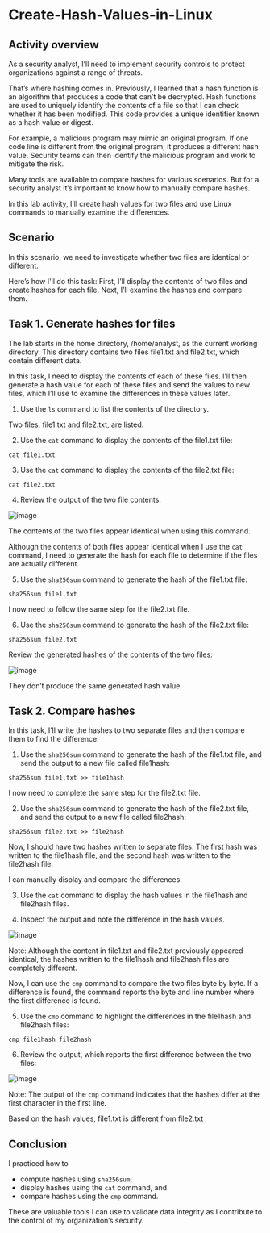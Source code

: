 # Create-Hash-Values-in-Linux

<h2>Activity overview</h2>

As a security analyst, I’ll need to implement security controls to protect organizations against a range of threats.

That’s where hashing comes in. Previously, I learned that a hash function is an algorithm that produces a code that can’t be decrypted. Hash functions are used to uniquely identify the contents of a file so that I can check whether it has been modified. This code provides a unique identifier known as a hash value or digest.

For example, a malicious program may mimic an original program. If one code line is different from the original program, it produces a different hash value. Security teams can then identify the malicious program and work to mitigate the risk.

Many tools are available to compare hashes for various scenarios. But for a security analyst it’s important to know how to manually compare hashes.

In this lab activity, I’ll create hash values for two files and use Linux commands to manually examine the differences.

<h2>Scenario</h2>

In this scenario, we need to investigate whether two files are identical or different.

Here’s how I'll do this task: First, I’ll display the contents of two files and create hashes for each file. Next, I’ll examine the hashes and compare them.

<h2>Task 1. Generate hashes for files</h2>

The lab starts in the home directory, /home/analyst, as the current working directory. This directory contains two files file1.txt and file2.txt, which contain different data.

In this task, I need to display the contents of each of these files. I’ll then generate a hash value for each of these files and send the values to new files, which I’ll use to examine the differences in these values later.

1. Use the ```ls``` command to list the contents of the directory.

Two files, file1.txt and file2.txt, are listed.

2. Use the ```cat``` command to display the contents of the file1.txt file:

```cat file1.txt```

3. Use the ```cat``` command to display the contents of the file2.txt file:

```cat file2.txt```

4. Review the output of the two file contents:

![image](https://github.com/n8som/Create-Hash-Values-in-Linux/assets/110139109/424398d7-9343-4e56-87ed-5ba2b538649e)

The contents of the two files appear identical when using this command.

Although the contents of both files appear identical when I use the ```cat``` command, I need to generate the hash for each file to determine if the files are actually different.

5. Use the ```sha256sum``` command to generate the hash of the file1.txt file:

```sha256sum file1.txt```

I now need to follow the same step for the file2.txt file.

6. Use the ```sha256sum``` command to generate the hash of the file2.txt file:

```sha256sum file2.txt```

Review the generated hashes of the contents of the two files:

![image](https://github.com/n8som/Create-Hash-Values-in-Linux/assets/110139109/08bce119-2a04-4393-87aa-d46a3559fcaf)

They don’t produce the same generated hash value.

<h2>Task 2. Compare hashes</h2>

In this task, I’ll write the hashes to two separate files and then compare them to find the difference.

1. Use the ```sha256sum``` command to generate the hash of the file1.txt file, and send the output to a new file called file1hash:

```sha256sum file1.txt >> file1hash```

I now need to complete the same step for the file2.txt file.

2. Use the ```sha256sum``` command to generate the hash of the file2.txt file, and send the output to a new file called file2hash:

```sha256sum file2.txt >> file2hash```

Now, I should have two hashes written to separate files. The first hash was written to the file1hash file, and the second hash was written to the file2hash file.

I can manually display and compare the differences.

3. Use the ```cat``` command to display the hash values in the file1hash and file2hash files.

4. Inspect the output and note the difference in the hash values.

![image](https://github.com/n8som/Create-Hash-Values-in-Linux/assets/110139109/f0a262a1-bfe6-420c-bdbf-1b1dbdf93a8e)

Note: Although the content in file1.txt and file2.txt previously appeared identical, the hashes written to the file1hash and file2hash files are completely different.

Now, I can use the ```cmp``` command to compare the two files byte by byte. If a difference is found, the command reports the byte and line number where the first difference is found.

5. Use the ```cmp``` command to highlight the differences in the file1hash and file2hash files:

```cmp file1hash file2hash```

6. Review the output, which reports the first difference between the two files:

![image](https://github.com/n8som/Create-Hash-Values-in-Linux/assets/110139109/d1a4115c-81b1-4880-a484-7d08fd1ef433)

Note: The output of the ```cmp``` command indicates that the hashes differ at the first character in the first line.

Based on the hash values, file1.txt is different from file2.txt

<h2>Conclusion</h2>

I practiced how to

- compute hashes using ```sha256sum```,
- display hashes using the ```cat``` command, and
- compare hashes using the ```cmp``` command.

These are valuable tools I can use to validate data integrity as I contribute to the control of my organization’s security.
